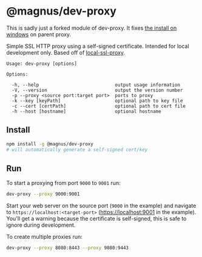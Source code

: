 # @magnus/dev-proxy

This is sadly just a forked module of dev-proxy. It fixes [the install on windows](https://github.com/azuqua/dev-proxy/issues/1) on parent proxy.

Simple SSL HTTP proxy using a self-signed certificate. Intended for local development only. Based off of [local-ssl-proxy](https://github.com/cameronhunter/local-ssl-proxy).

```
Usage: dev-proxy [options]

Options:

  -h, --help                            output usage information
  -V, --version                         output the version number
  -p --proxy <source port:target port>  ports to proxy
  -k --key [keyPath]                    optional path to key file
  -c --cert [certPath]                  optional path to cert file
  -h --host [hostname]                  optional hostname
```

## Install

```sh
npm install -g @magnus/dev-proxy
# will automatically generate a self-signed cert/key
```

## Run

To start a proxying from port `9000` to `9001` run:

```sh
dev-proxy --proxy 9000:9001
```

Start your web server on the source port (`9000` in the example) and navigate to `https://localhost:<target-port>` ([https://localhost:9001](https://localhost:9001) in the example). You'll get a warning because the certificate is self-signed, this is safe to ignore during development.

To create multiple proxies run:

```sh
dev-proxy --proxy 8080:8443 --proxy 9080:9443
```
